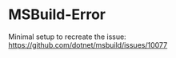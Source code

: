 # MSBuild-Error
 Minimal setup to recreate the issue: https://github.com/dotnet/msbuild/issues/10077
